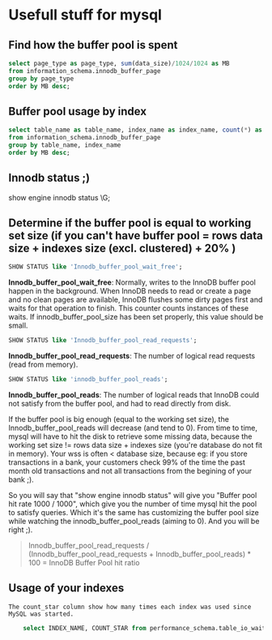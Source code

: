 # Usefull stuff for mysql

## Find how the buffer pool is spent

``` sql
select page_type as page_type, sum(data_size)/1024/1024 as MB
from information_schema.innodb_buffer_page
group by page_type
order by MB desc;
```

## Buffer pool usage by index

``` sql
select table_name as table_name, index_name as index_name, count(*) as page_nbr, sum(data_size)/1024/1024 as MB
from information_schema.innodb_buffer_page
group by table_name, index_name
order by MB desc;
```

## Innodb status ;)
show engine innodb status \G;

## Determine if the buffer pool is equal to working set size (if you can't have buffer pool = rows data size + indexes size (excl. clustered) + 20% )

``` sql
SHOW STATUS like 'Innodb_buffer_pool_wait_free';
```

**Innodb_buffer_pool_wait_free**: Normally, writes to the InnoDB buffer pool happen in the background. When InnoDB needs to read or create a page and no clean pages are available, InnoDB flushes some dirty pages first and waits for that operation to finish. This counter counts instances of these waits. If innodb_buffer_pool_size has been set properly, this value should be small.

``` sql
SHOW STATUS like 'Innodb_buffer_pool_read_requests';
```

**Innodb_buffer_pool_read_requests**:  The number of logical read requests (read from memory).

``` sql
SHOW STATUS like 'innodb_buffer_pool_reads';
```

**Innodb_buffer_pool_reads**: The number of logical reads that InnoDB could not satisfy from the buffer pool, and had to read directly from disk.

If the buffer pool is big enough (equal to the working set size), the Innodb_buffer_pool_reads will decrease (and tend to 0). From time to time, mysql will have to hit the disk to retrieve some missing data, because the working set size != rows data size + indexes size  (you're database do not fit in memory).
Your wss is often < database size, because eg: if you store transactions in a bank, your customers check 99% of the time the past month old transactions and not all transactions from the begining of your bank ;).

So you will say that "show engine innodb status" will give you "Buffer pool hit rate 1000 / 1000", which give you the number of time mysql hit the pool to satisfy queries. Which it's the same has customizing the buffer pool size while watching the innodb_buffer_pool_reads (aiming to 0). And you will be right ;).

>Innodb_buffer_pool_read_requests / (Innodb_buffer_pool_read_requests + Innodb_buffer_pool_reads) * 100 = InnoDB Buffer Pool hit ratio

## Usage of your indexes
	The count_star column show how many times each index was used since MySQL was started.	
```sql
	select INDEX_NAME, COUNT_STAR from performance_schema.table_io_waits_summary_by_index_usage where object_schema = 'DB_NAME' and object_name = 'TABLE_NAME';
```
